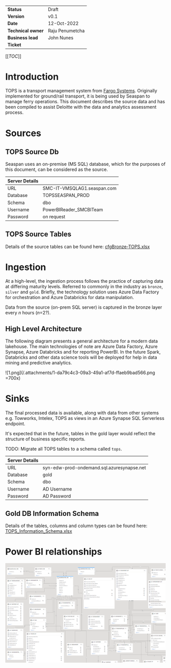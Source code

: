 |||
|--|--|
|**Status**|Draft|
|**Version**| v0.1|
|**Date**|12-Oct-2022|
|**Technical owner**|Raju Penumetcha|
|**Business lead**|John Nunes|
|**Ticket**|

[[_TOC_]]

# Introduction

TOPS is a transport management system from [Fargo Systems](https://www.fargosystems.com/). Originally implemented for ground/rail transport, it is being used by Seaspan to manage ferry operations. This document describes the source data and has been compiled to assist Deloitte with the data and analytics assessment process.

# Sources
## TOPS Source Db
Seaspan uses an on-premise (MS SQL) database, which for the purposes of this document, can be considered as the source.

|**Server Details**||
|--|--|
|URL|SMC-IT-VMSQLAG1.seaspan.com|
|Database|TOPSSEASPAN_PROD|
|Schema|dbo|
|Username|PowerBIReader_SMCBITeam|
|Password|on request|

## TOPS Source Tables
Details of the source tables can be found here:
[cfgBronze-TOPS.xlsx](/.attachments/cfgBronze-TOPS-e7604ff1-c190-4024-b4ef-4363bc4eec42.xlsx)


# Ingestion
At a high-level, the ingestion process follows the practice of capturing data at differing maturity levels. Referred to commonly in the industry as `bronze`, `silver` and `gold`. Briefly, the technology solution uses Azure Data Factory for orchestration and Azure Databricks for data manipulation.

Data from the source (on-prem SQL server) is captured in the bronze layer every _n_ hours (_n_=2?).

## High Level Architecture
The following diagram presents a general architecture for a modern data lakehouse. The main technologies of note are Azure Data Factory, Azure Synapse, Azure Databricks and for reporting PowerBI. In the future Spark, Databricks and other data science tools will be deployed for help in data mining and predictive analytics.

![1.png](/.attachments/1-da79c4c3-09a3-49a1-af7d-ffaeb9bad566.png =700x)
 

# Sinks
The final processed data is available, along with data from other systems e.g. Towworks, Intelex, TOPS as views in an Azure Synapse SQL Serverless endpoint.

It's expected that in the future, tables in the gold layer would reflect the structure of business specific reports.

TODO: Migrate all TOPS tables to a schema called `tops`.

|**Server Details**||
|--|--|
|URL|syn-edw-prod-ondemand.sql.azuresynapse.net|
|Database|gold|
|Schema|dbo|
|Username|AD Username|
|Password|AD Password|

## Gold DB Information Schema
Details of the tables, columns and column types can be found here:
[TOPS_Information_Schema.xlsx](/.attachments/TOPS_Information_Schema-9b368a6c-2d32-46a7-9214-b1ff80bbb7d0.xlsx) 

# Power BI relationships
![2.png](/.attachments/2-dd24a7bf-7642-4ed3-9863-008990a97309.png)
